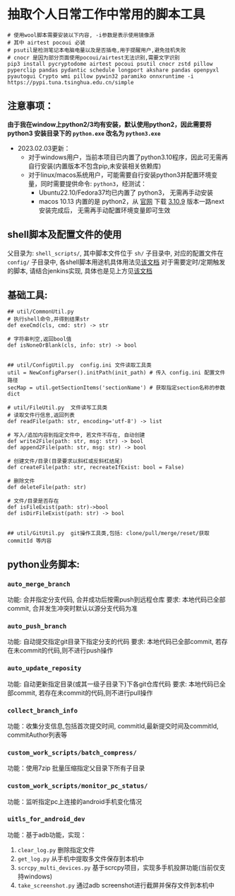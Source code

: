 # 抽取个人日常工作中常用的脚本工具

```shell
# 使用wool脚本需要安装以下内容, -i参数是表示使用镜像源
# 其中 airtest pocoui 必装
# psutil是检测笔记本电脑电量以及是否插电,用于提醒用户,避免挂机失败
# cnocr 是因为部分页面使用pocoui/airtest无法识别,需要文字识别
pip3 install pycryptodome airtest pocoui psutil cnocr zstd pillow pyperclip pandas pydantic schedule longport akshare pandas openpyxl pyautogui Crypto wmi pillow pywin32 paramiko onnxruntime -i https://pypi.tuna.tsinghua.edu.cn/simple
```

## 注意事项：

**由于我在window上python2/3均有安装，默认使用python2，因此需要将 python3 安装目录下的 `python.exe` 改名为 `python3.exe`**

* 2023.02.03更新：
    * 对于windows用户，当前本项目已内置了python3.10程序，因此可无需再自行安装(内置版本不包含pip,未安装相关依赖库)
    * 对于linux/macos系统用户，可能需要自行安装python3并配置环境变量，同时需要提供命令: `python3`，经测试：
        * Ubuntu22.10/Fedora37均已内置了 python3， 无需再手动安装
        * macos 10.13 内置的是 python2，从 [官网](https://www.python.org/downloads/macos/)
          下载 [3.10.9](https://www.python.org/ftp/python/3.10.9/python-3.10.9-macos11.pkg) 版本一路next安装完成后，
          无需再手动配置环境变量即可生效

## shell脚本及配置文件的使用

父目录为: `shell_scripts/`, 其中脚本文件位于 `sh/` 子目录中, 对应的配置文件在 `config/` 子目录中,
各shell脚本用途机具体用法见[该文档](shell_scripts/README.md)
对于需要定时/定期触发的脚本, 请结合jenkins实现, 具体也是见上方见[该文档](shell_scripts/README.md)

## 基础工具:

```shell script
## util/CommonUtil.py
# 执行shell命令,并得到结果str
def exeCmd(cls, cmd: str) -> str

# 字符串判空,返回bool值
def isNoneOrBlank(cls, info: str) -> bool


## util/ConfigUtil.py  config.ini 文件读取工具类
util = NewConfigParser().initPath(init_path) # 传入 config.ini 配置文件路径
secMap = util.getSectionItems('sectionName') # 获取指定section名称的参数dict

# util/FileUtil.py  文件读写工具类
# 读取文件行信息,返回列表
def readFile(path: str, encoding='utf-8') -> list

# 写入/追加内容到指定文件中, 若文件不存在, 自动创建
def write2File(path: str, msg: str) -> bool
def append2File(path: str, msg: str) -> bool

# 创建文件/目录(目录要求以斜杠或反斜杠结尾)
def createFile(path: str, recreateIfExist: bool = False)

# 删除文件
def deleteFile(path: str) 

# 文件/目录是否存在
def isFileExist(path: str)->bool
def isDirFileExist(path: str) -> bool


## util/GitUtil.py  git操作工具类,包括: clone/pull/merge/reset/获取commitId 等内容
```

## python业务脚本:

### `auto_merge_branch`

功能: 合并指定分支代码, 合并成功后按需push到远程仓库 要求: 本地代码已全部commit, 合并发生冲突时默认以源分支代码为准

### `auto_push_branch`

功能: 自动提交指定git目录下指定分支的代码 要求: 本地代码已全部commit, 若存在未commit的代码,则不进行push操作

### `auto_update_reposity`

功能: 自动更新指定目录(或其一级子目录下)下各git仓库代码 要求: 本地代码已全部commit, 若存在未commit的代码,则不进行pull操作

### `collect_branch_info`

功能：收集分支信息,包括首次提交时间, commitId,最新提交时间及commitId, commitAuthor列表等

### `custom_work_scripts/batch_compress/`

功能：使用7zip 批量压缩指定父目录下所有子目录

### `custom_work_scripts/monitor_pc_status/`

功能：监听指定pc上连接的android手机变化情况

### `uitls_for_android_dev`

功能：基于adb功能，实现：

1. `clear_log.py` 删除指定文件
2. `get_log.py` 从手机中提取多文件保存到本机中
3. `scrcpy_multi_devices.py` 基于scrcpy项目，实现多手机投屏功能(当前仅支持windows)
4. `take_screenshot.py` 通过adb screenshot进行截屏并保存文件到本机中